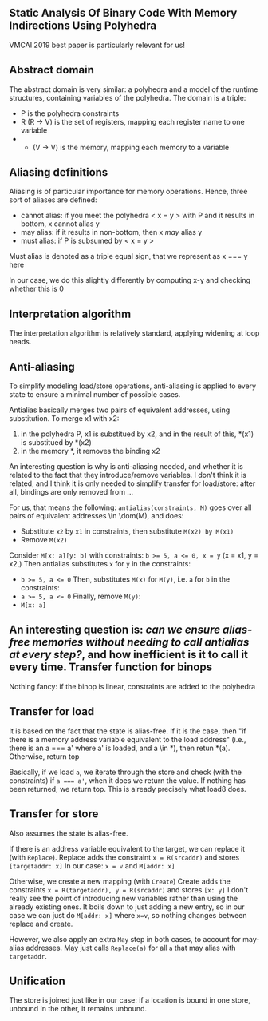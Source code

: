 Static Analysis Of Binary Code With Memory Indirections Using Polyhedra
-------------------------------------------------------------------------------------
VMCAI 2019 best paper is particularly relevant for us!

Abstract domain
-----------------
The abstract domain is very similar: a polyhedra and a model of the runtime structures, containing variables of the polyhedra.
The domain is a triple:
  - P is the polyhedra constraints
  - R (R -> V) is the set of registers, mapping each register name to one variable
  - * (V -> V) is the memory, mapping each memory to a variable

Aliasing definitions
-----------------------
Aliasing is of particular importance for memory operations.
Hence, three sort of aliases are defined:
  - cannot alias: if you meet the polyhedra < x = y > with P and it results in bottom, x cannot alias y
  - may alias: if it results in non-bottom, then x *may* alias y
  - must alias: if P is subsumed by < x = y >

Must alias is denoted as a triple equal sign, that we represent as x === y here

In our case, we do this slightly differently by computing x-y and checking whether this is 0

Interpretation algorithm
----------------------------
The interpretation algorithm is relatively standard, applying widening at loop heads.

Anti-aliasing
---------------
To simplify modeling load/store operations, anti-aliasing is applied to every state to ensure a minimal number of possible cases.

Antialias basically merges two pairs of equivalent addresses, using substitution.
To merge x1 with x2:
  1. in the polyhedra P, x1 is substitued by x2, and in the result of this, *(x1) is substitued by *(x2)
  2. in the memory *, it removes the binding x2

An interesting question is why is anti-aliasing needed, and whether it is related to the fact that they introduce/remove variables.
I don't think it is related, and I think it is only needed to simplify transfer for load/store: after all, bindings are only removed from ...

For us, that means the following:
`antialias(constraints, M)` goes over all pairs of equivalent addresses \in \dom(M), and does:
  - Substitute `x2` by `x1` in constraints, then substitute `M(x2) by M(x1)`
  - Remove `M(x2)`

Consider `M[x: a][y: b]`  with constraints: `b >= 5, a <= 0, x = y` (x = x1, y = x2,)
Then antialias substitutes `x` for `y` in the constraints:
  - `b >= 5, a <= 0`
Then, substitutes `M(x)` for `M(y)`, i.e. `a` for `b` in the constraints:
  - `a >= 5, a <= 0`
Finally, remove `M(y)`:
  - `M[x: a]`
  
An interesting question is: *can we ensure alias-free memories without needing to call antialias at every step?*, and how inefficient is it to call it every time.
Transfer function for binops
---------------------------------
Nothing fancy: if the binop is linear, constraints are added to the polyhedra

Transfer for load
---------------------
It is based on the fact that the state is alias-free.
If it is the case, then "if there is a memory address variable equivalent to the load address" (i.e., there is an a === a' where a' is loaded, and a \in *), then retun *(a).
Otherwise, return top

Basically, if we load `a`, we iterate through the store and check (with the constraints) if `a === a'`, when it does we return the value. If nothing has been returned, we return top.
This is already precisely what load8 does.

Transfer for store
----------------------
Also assumes the state is alias-free.

If there is an address variable equivalent to the target, we can replace it (with `Replace`).
Replace adds the constraint `x = R(srcaddr)` and stores `[targetaddr: x]`
In our case: `x = v` and `M[addr: x]`

Otherwise, we create a new mapping (with `Create`)
Create adds the constraints `x = R(targetaddr), y = R(srcaddr)` and stores `[x: y]`
I don't really see the point of introducing new variables rather than using the already existing ones.
It boils down to just adding a new entry, so in our case we can just do `M[addr: x]` where `x=v`, so nothing changes between replace and create.

However, we also apply an extra `May` step in both cases, to account for may-alias addresses.
May just calls `Replace(a)` for all `a` that may alias with `targetaddr`.

Unification
-------------
The store is joined just like in our case: if a location is bound in one store, unbound in the other, it remains unbound.
